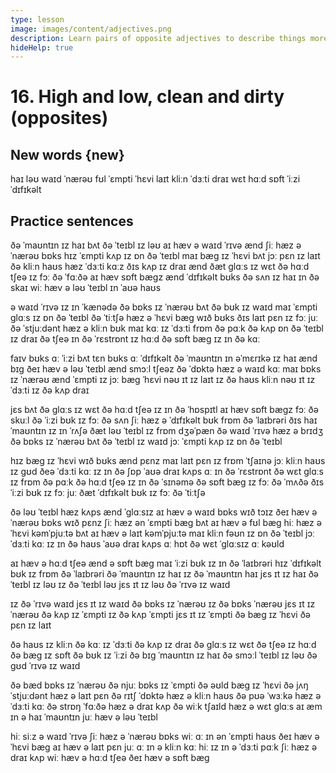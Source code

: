 ```yaml
---
type: lesson
image: images/content/adjectives.png
description: Learn pairs of opposite adjectives to describe things more effectively in English
hideHelp: true
---
```


# 16. High and low, clean and dirty (opposites)

## New words {new}

haɪ
ləʊ
waɪd
ˈnærəʊ
fʊl
ˈɛmpti
ˈhɛvi
laɪt
kliːn
ˈdɜːti
draɪ
wɛt
hɑːd
sɒft
ˈiːzi
ˈdɪfɪkəlt

## Practice sentences

ðə ˈmaʊntɪn ɪz haɪ bʌt ðə ˈteɪbl ɪz ləʊ
aɪ hæv ə waɪd ˈrɪvə ænd ʃiː hæz ə ˈnærəʊ bɒks
hɪz ˈɛmpti kʌp ɪz ɒn ðə ˈteɪbl
maɪ bæɡ ɪz ˈhɛvi bʌt jɔː pɛn ɪz laɪt
ðə kliːn haʊs hæz ˈdɜːti kɑːz
ðɪs kʌp ɪz draɪ ænd ðæt ɡlɑːs ɪz wɛt
ðə hɑːd tʃeə ɪz fɔː ðə ˈfɑːðə
aɪ hæv sɒft bæɡz ænd ˈdɪfɪkəlt bʊks
ðə sʌn ɪz haɪ ɪn ðə skaɪ
wiː hæv ə ləʊ ˈteɪbl ɪn ˈaʊə haʊs

ə waɪd ˈrɪvə ɪz ɪn ˈkænədə
ðə bɒks ɪz ˈnærəʊ bʌt ðə bʊk ɪz waɪd
maɪ ˈɛmpti ɡlɑːs ɪz ɒn ðə ˈteɪbl
ðə ˈtiːtʃə hæz ə ˈhɛvi bæɡ wɪð bʊks
ðɪs laɪt pɛn ɪz fɔː juː
ðə ˈstjuːdənt hæz ə kliːn bʊk
maɪ kɑː ɪz ˈdɜːti frɒm ðə pɑːk
ðə kʌp ɒn ðə ˈteɪbl ɪz draɪ
ðə tʃeə ɪn ðə ˈrɛstrɒnt ɪz hɑːd
ðə sɒft bæɡ ɪz ɪn ðə kɑː

faɪv bʊks ɑː ˈiːzi bʌt tɛn bʊks ɑː ˈdɪfɪkəlt
ðə ˈmaʊntɪn ɪn əˈmɛrɪkə ɪz haɪ ænd bɪɡ
ðeɪ hæv ə ləʊ ˈteɪbl ænd smɔːl tʃeəz
ðə ˈdɒktə hæz ə waɪd kɑː
maɪ bɒks ɪz ˈnærəʊ ænd ˈɛmpti
ɪz jɔː bæɡ ˈhɛvi
nəʊ ɪt ɪz laɪt
ɪz ðə haʊs kliːn
nəʊ ɪt ɪz ˈdɜːti
ɪz ðə kʌp draɪ

jɛs bʌt ðə ɡlɑːs ɪz wɛt
ðə hɑːd tʃeə ɪz ɪn ðə ˈhɒspɪtl
aɪ hæv sɒft bæɡz fɔː ðə skuːl
ðə ˈiːzi bʊk ɪz fɔː ðə sʌn
ʃiː hæz ə ˈdɪfɪkəlt bʊk frɒm ðə ˈlaɪbrəri
ðɪs haɪ ˈmaʊntɪn ɪz ɪn ˈrʌʃə
ðæt ləʊ ˈteɪbl ɪz frɒm dʒəˈpæn
ðə waɪd ˈrɪvə hæz ə brɪdʒ
ðə bɒks ɪz ˈnærəʊ bʌt ðə ˈteɪbl ɪz waɪd
jɔː ˈɛmpti kʌp ɪz ɒn ðə ˈteɪbl

hɪz bæɡ ɪz ˈhɛvi wɪð bʊks ænd pɛnz
maɪ laɪt pɛn ɪz frɒm ˈtʃaɪnə
jɔː kliːn haʊs ɪz ɡʊd
ðeə ˈdɜːti kɑː ɪz ɪn ðə ʃɒp
ˈaʊə draɪ kʌps ɑː ɪn ðə ˈrɛstrɒnt
ðə wɛt ɡlɑːs ɪz frɒm ðə pɑːk
ðə hɑːd tʃeə ɪz ɪn ðə ˈsɪnəmə
ðə sɒft bæɡ ɪz fɔː ðə ˈmʌðə
ðɪs ˈiːzi bʊk ɪz fɔː juː
ðæt ˈdɪfɪkəlt bʊk ɪz fɔː ðə ˈtiːtʃə

ðə ləʊ ˈteɪbl hæz kʌps ænd ˈglɑːsɪz
aɪ hæv ə waɪd bɒks wɪð tɔɪz
ðeɪ hæv ə ˈnærəʊ bɒks wɪð pɛnz
ʃiː hæz ən ˈɛmpti bæɡ bʌt aɪ hæv ə fʊl bæɡ
hiː hæz ə ˈhɛvi kəmˈpjuːtə bʌt aɪ hæv ə laɪt kəmˈpjuːtə
maɪ kliːn fəʊn ɪz ɒn ðə ˈteɪbl
jɔː ˈdɜːti kɑː ɪz ɪn ðə haʊs
ˈaʊə draɪ kʌps ɑː hɒt
ðə wɛt ˈglɑːsɪz ɑː kəʊld

aɪ hæv ə hɑːd tʃeə ænd ə sɒft bæɡ
maɪ ˈiːzi bʊk ɪz ɪn ðə ˈlaɪbrəri
hɪz ˈdɪfɪkəlt bʊk ɪz frɒm ðə ˈlaɪbrəri
ðə ˈmaʊntɪn ɪz haɪ
ɪz ðə ˈmaʊntɪn haɪ
jɛs ɪt ɪz haɪ
ðə ˈteɪbl ɪz ləʊ
ɪz ðə ˈteɪbl ləʊ
jɛs ɪt ɪz ləʊ
ðə ˈrɪvə ɪz waɪd

ɪz ðə ˈrɪvə waɪd
jɛs ɪt ɪz waɪd
ðə bɒks ɪz ˈnærəʊ
ɪz ðə bɒks ˈnærəʊ
jɛs ɪt ɪz ˈnærəʊ
ðə kʌp ɪz ˈɛmpti
ɪz ðə kʌp ˈɛmpti
jɛs ɪt ɪz ˈɛmpti
ðə bæɡ ɪz ˈhɛvi
ðə pɛn ɪz laɪt

ðə haʊs ɪz kliːn
ðə kɑː ɪz ˈdɜːti
ðə kʌp ɪz draɪ
ðə ɡlɑːs ɪz wɛt
ðə tʃeə ɪz hɑːd
ðə bæɡ ɪz sɒft
ðə bʊk ɪz ˈiːzi
ðə bɪɡ ˈmaʊntɪn ɪz haɪ
ðə smɔːl ˈteɪbl ɪz ləʊ
ðə ɡʊd ˈrɪvə ɪz waɪd

ðə bæd bɒks ɪz ˈnærəʊ
ðə njuː bɒks ɪz ˈɛmpti
ðə əʊld bæɡ ɪz ˈhɛvi
ðə jʌŋ ˈstjuːdənt hæz ə laɪt pɛn
ðə rɪtʃ ˈdɒktə hæz ə kliːn haʊs
ðə pʊə ˈwɜːkə hæz ə ˈdɜːti kɑː
ðə strɒŋ ˈfɑːðə hæz ə draɪ kʌp
ðə wiːk tʃaɪld hæz ə wɛt ɡlɑːs
aɪ æm ɪn ə haɪ ˈmaʊntɪn
juː hæv ə ləʊ ˈteɪbl

hiː siːz ə waɪd ˈrɪvə
ʃiː hæz ə ˈnærəʊ bɒks
wiː ɑː ɪn ən ˈɛmpti haʊs
ðeɪ hæv ə ˈhɛvi bæɡ
aɪ hæv ə laɪt pɛn
juː ɑː ɪn ə kliːn kɑː
hiː ɪz ɪn ə ˈdɜːti pɑːk
ʃiː hæz ə draɪ kʌp
wiː hæv ə hɑːd tʃeə
ðeɪ hæv ə sɒft bæɡ
